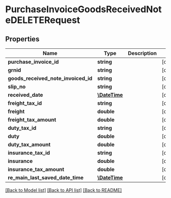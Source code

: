 # PurchaseInvoiceGoodsReceivedNoteDELETERequest

## Properties
Name | Type | Description | Notes
------------ | ------------- | ------------- | -------------
**purchase_invoice_id** | **string** |  | [optional] 
**grnid** | **string** |  | [optional] 
**goods_received_note_invoiced_id** | **string** |  | [optional] 
**slip_no** | **string** |  | [optional] 
**received_date** | [**\DateTime**](\DateTime.md) |  | [optional] 
**freight_tax_id** | **string** |  | [optional] 
**freight** | **double** |  | [optional] 
**freight_tax_amount** | **double** |  | [optional] 
**duty_tax_id** | **string** |  | [optional] 
**duty** | **double** |  | [optional] 
**duty_tax_amount** | **double** |  | [optional] 
**insurance_tax_id** | **string** |  | [optional] 
**insurance** | **double** |  | [optional] 
**insurance_tax_amount** | **double** |  | [optional] 
**re_main_last_saved_date_time** | [**\DateTime**](\DateTime.md) |  | [optional] 

[[Back to Model list]](../README.md#documentation-for-models) [[Back to API list]](../README.md#documentation-for-api-endpoints) [[Back to README]](../README.md)


